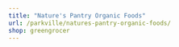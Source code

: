 ```yaml
---
title: "Nature's Pantry Organic Foods"
url: /parkville/natures-pantry-organic-foods/
shop: greengrocer
---
```

